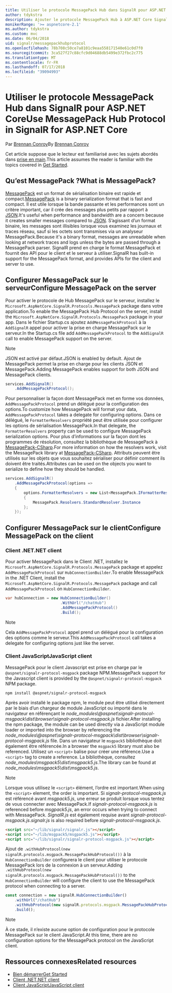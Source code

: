 ```yaml
---
title: Utiliser le protocole MessagePack Hub dans SignalR pour ASP.NET Core
author: tdykstra
description: Ajouter le protocole MessagePack Hub à ASP.NET Core SignalR.
monikerRange: '>= aspnetcore-2.1'
ms.author: tdykstra
ms.custom: mvc
ms.date: 06/04/2018
uid: signalr/messagepackhubprotocol
ms.openlocfilehash: 78b708c50ce7a8101c9eaa558171540e61c0d7f0
ms.sourcegitcommit: 3ca527f27c88cfc9d04688db5499e372fbc2c775
ms.translationtype: MT
ms.contentlocale: fr-FR
ms.lasthandoff: 07/17/2018
ms.locfileid: "39094993"
---
```

# <a name="use-messagepack-hub-protocol-in-signalr-for-aspnet-core"></a><span data-ttu-id="a21b5-103">Utiliser le protocole MessagePack Hub dans SignalR pour ASP.NET Core</span><span class="sxs-lookup"><span data-stu-id="a21b5-103">Use MessagePack Hub Protocol in SignalR for ASP.NET Core</span></span>

<span data-ttu-id="a21b5-104">Par [Brennan Conroy](https://github.com/BrennanConroy)</span><span class="sxs-lookup"><span data-stu-id="a21b5-104">By [Brennan Conroy](https://github.com/BrennanConroy)</span></span>

<span data-ttu-id="a21b5-105">Cet article suppose que le lecteur est familiarisé avec les sujets abordés dans [prise en main](xref:tutorials/signalr).</span><span class="sxs-lookup"><span data-stu-id="a21b5-105">This article assumes the reader is familiar with the topics covered in [Get Started](xref:tutorials/signalr).</span></span>

## <a name="what-is-messagepack"></a><span data-ttu-id="a21b5-106">Qu’est MessagePack ?</span><span class="sxs-lookup"><span data-stu-id="a21b5-106">What is MessagePack?</span></span>

<span data-ttu-id="a21b5-107">[MessagePack](https://msgpack.org/index.html) est un format de sérialisation binaire est rapide et compact.</span><span class="sxs-lookup"><span data-stu-id="a21b5-107">[MessagePack](https://msgpack.org/index.html) is a binary serialization format that is fast and compact.</span></span> <span data-ttu-id="a21b5-108">Il est utile lorsque la bande passante et les performances sont un critère important, car il crée des messages plus petits par rapport à [JSON](https://www.json.org/).</span><span class="sxs-lookup"><span data-stu-id="a21b5-108">It's useful when performance and bandwidth are a concern because it creates smaller messages compared to [JSON](https://www.json.org/).</span></span> <span data-ttu-id="a21b5-109">S’agissant d’un format binaire, les messages sont illisibles lorsque vous examinez les journaux et traces réseau, sauf si les octets sont transmises via un analyseur MessagePack.</span><span class="sxs-lookup"><span data-stu-id="a21b5-109">Because it's a binary format, messages are unreadable when looking at network traces and logs unless the bytes are passed through a MessagePack parser.</span></span> <span data-ttu-id="a21b5-110">SignalR prend en charge le format MessagePack et fournit des API pour le client et le serveur à utiliser.</span><span class="sxs-lookup"><span data-stu-id="a21b5-110">SignalR has built-in support for the MessagePack format, and provides APIs for the client and server to use.</span></span>

## <a name="configure-messagepack-on-the-server"></a><span data-ttu-id="a21b5-111">Configurer MessagePack sur le serveur</span><span class="sxs-lookup"><span data-stu-id="a21b5-111">Configure MessagePack on the server</span></span>

<span data-ttu-id="a21b5-112">Pour activer le protocole de Hub MessagePack sur le serveur, installez le `Microsoft.AspNetCore.SignalR.Protocols.MessagePack` package dans votre application.</span><span class="sxs-lookup"><span data-stu-id="a21b5-112">To enable the MessagePack Hub Protocol on the server, install the `Microsoft.AspNetCore.SignalR.Protocols.MessagePack` package in your app.</span></span> <span data-ttu-id="a21b5-113">Dans le fichier Startup.cs ajoutez `AddMessagePackProtocol` à la `AddSignalR` appel pour activer la prise en charge MessagePack sur le serveur.</span><span class="sxs-lookup"><span data-stu-id="a21b5-113">In the Startup.cs file add `AddMessagePackProtocol` to the `AddSignalR` call to enable MessagePack support on the server.</span></span>

> [!NOTE]
> <span data-ttu-id="a21b5-114">JSON est activé par défaut.</span><span class="sxs-lookup"><span data-stu-id="a21b5-114">JSON is enabled by default.</span></span> <span data-ttu-id="a21b5-115">Ajout de MessagePack permet la prise en charge pour les clients JSON et MessagePack.</span><span class="sxs-lookup"><span data-stu-id="a21b5-115">Adding MessagePack enables support for both JSON and MessagePack clients.</span></span>

```csharp
services.AddSignalR()
    .AddMessagePackProtocol();
```

<span data-ttu-id="a21b5-116">Pour personnaliser la façon dont MessagePack met en forme vos données, `AddMessagePackProtocol` prend un délégué pour la configuration des options.</span><span class="sxs-lookup"><span data-stu-id="a21b5-116">To customize how MessagePack will format your data, `AddMessagePackProtocol` takes a delegate for configuring options.</span></span> <span data-ttu-id="a21b5-117">Dans ce délégué, le `FormatterResolvers` propriété peut être utilisée pour configurer les options de sérialisation MessagePack.</span><span class="sxs-lookup"><span data-stu-id="a21b5-117">In that delegate, the `FormatterResolvers` property can be used to configure MessagePack serialization options.</span></span> <span data-ttu-id="a21b5-118">Pour plus d’informations sur la façon dont les programmes de résolution, consultez la bibliothèque de MessagePack à [MessagePack-CSharp](https://github.com/neuecc/MessagePack-CSharp).</span><span class="sxs-lookup"><span data-stu-id="a21b5-118">For more information on how the resolvers work, visit the MessagePack library at [MessagePack-CSharp](https://github.com/neuecc/MessagePack-CSharp).</span></span> <span data-ttu-id="a21b5-119">Attributs peuvent être utilisés sur les objets que vous souhaitez sérialiser pour définir comment ils doivent être traités.</span><span class="sxs-lookup"><span data-stu-id="a21b5-119">Attributes can be used on the objects you want to serialize to define how they should be handled.</span></span>

```csharp
services.AddSignalR()
    .AddMessagePackProtocol(options =>
    {
        options.FormatterResolvers = new List<MessagePack.IFormatterResolver>()
        {
            MessagePack.Resolvers.StandardResolver.Instance
        };
    });
```

## <a name="configure-messagepack-on-the-client"></a><span data-ttu-id="a21b5-120">Configurer MessagePack sur le client</span><span class="sxs-lookup"><span data-stu-id="a21b5-120">Configure MessagePack on the client</span></span>

### <a name="net-client"></a><span data-ttu-id="a21b5-121">Client .NET</span><span class="sxs-lookup"><span data-stu-id="a21b5-121">.NET client</span></span>

<span data-ttu-id="a21b5-122">Pour activer MessagePack dans le Client .NET, installez le `Microsoft.AspNetCore.SignalR.Protocols.MessagePack` package et appelez `AddMessagePackProtocol` sur `HubConnectionBuilder`.</span><span class="sxs-lookup"><span data-stu-id="a21b5-122">To enable MessagePack in the .NET Client, install the `Microsoft.AspNetCore.SignalR.Protocols.MessagePack` package and call `AddMessagePackProtocol` on `HubConnectionBuilder`.</span></span>

```csharp
var hubConnection = new HubConnectionBuilder()
                        .WithUrl("/chatHub")
                        .AddMessagePackProtocol()
                        .Build();
```

> [!NOTE]
> <span data-ttu-id="a21b5-123">Cela `AddMessagePackProtocol` appel prend un délégué pour la configuration des options comme le serveur.</span><span class="sxs-lookup"><span data-stu-id="a21b5-123">This `AddMessagePackProtocol` call takes a delegate for configuring options just like the server.</span></span>

### <a name="javascript-client"></a><span data-ttu-id="a21b5-124">Client JavaScript</span><span class="sxs-lookup"><span data-stu-id="a21b5-124">JavaScript client</span></span>

<span data-ttu-id="a21b5-125">MessagePack pour le client Javascript est prise en charge par le `@aspnet/signalr-protocol-msgpack` package NPM.</span><span class="sxs-lookup"><span data-stu-id="a21b5-125">MessagePack support for the Javascript client is provided by the `@aspnet/signalr-protocol-msgpack` NPM package.</span></span>

```console
npm install @aspnet/signalr-protocol-msgpack
```

<span data-ttu-id="a21b5-126">Après avoir installé le package npm, le module peut être utilisé directement par le biais d’un chargeur de module JavaScript ou importé dans le navigateur en référençant le *node_modules\\@aspnet\signalr-protocol-msgpack\dist\browser\signalr-protocol-msgpack.js* fichier.</span><span class="sxs-lookup"><span data-stu-id="a21b5-126">After installing the npm package, the module can be used directly via a JavaScript module loader or imported into the browser by referencing the *node_modules\\@aspnet\signalr-protocol-msgpack\dist\browser\signalr-protocol-msgpack.js* file.</span></span> <span data-ttu-id="a21b5-127">Dans un navigateur le `msgpack5` bibliothèque doit également être référencée.</span><span class="sxs-lookup"><span data-stu-id="a21b5-127">In a browser the `msgpack5` library must also be referenced.</span></span> <span data-ttu-id="a21b5-128">Utilisez un `<script>` balise pour créer une référence.</span><span class="sxs-lookup"><span data-stu-id="a21b5-128">Use a `<script>` tag to create a reference.</span></span> <span data-ttu-id="a21b5-129">La bibliothèque, consultez *node_modules\msgpack5\dist\msgpack5.js*.</span><span class="sxs-lookup"><span data-stu-id="a21b5-129">The library can be found at *node_modules\msgpack5\dist\msgpack5.js*.</span></span>

> [!NOTE]
> <span data-ttu-id="a21b5-130">Lorsque vous utilisez le `<script>` élément, l’ordre est important.</span><span class="sxs-lookup"><span data-stu-id="a21b5-130">When using the `<script>` element, the order is important.</span></span> <span data-ttu-id="a21b5-131">Si *signalr-protocol-msgpack.js* est référencé avant *msgpack5.js*, une erreur se produit lorsque vous tentez de vous connecter avec MessagePack.</span><span class="sxs-lookup"><span data-stu-id="a21b5-131">If *signalr-protocol-msgpack.js* is referenced before *msgpack5.js*, an error occurs when trying to connect with MessagePack.</span></span> <span data-ttu-id="a21b5-132">*SignalR.js* est également requise avant *signalr-protocol-msgpack.js*.</span><span class="sxs-lookup"><span data-stu-id="a21b5-132">*signalr.js* is also required before *signalr-protocol-msgpack.js*.</span></span>

```html
<script src="~/lib/signalr/signalr.js"></script>
<script src="~/lib/msgpack5/msgpack5.js"></script>
<script src="~/lib/signalr/signalr-protocol-msgpack.js"></script>
```

<span data-ttu-id="a21b5-133">Ajout de `.withHubProtocol(new signalR.protocols.msgpack.MessagePackHubProtocol())` à la `HubConnectionBuilder` configurera le client pour utiliser le protocole MessagePack lors de la connexion à un serveur.</span><span class="sxs-lookup"><span data-stu-id="a21b5-133">Adding `.withHubProtocol(new signalR.protocols.msgpack.MessagePackHubProtocol())` to the `HubConnectionBuilder` will configure the client to use the MessagePack protocol when connecting to a server.</span></span>

```javascript
const connection = new signalR.HubConnectionBuilder()
    .withUrl("/chatHub")
    .withHubProtocol(new signalR.protocols.msgpack.MessagePackHubProtocol())
    .build();
```

> [!NOTE]
> <span data-ttu-id="a21b5-134">À ce stade, il n’existe aucune option de configuration pour le protocole MessagePack sur le client JavaScript.</span><span class="sxs-lookup"><span data-stu-id="a21b5-134">At this time, there are no configuration options for the MessagePack protocol on the JavaScript client.</span></span>

## <a name="related-resources"></a><span data-ttu-id="a21b5-135">Ressources connexes</span><span class="sxs-lookup"><span data-stu-id="a21b5-135">Related resources</span></span>

* [<span data-ttu-id="a21b5-136">Bien démarrer</span><span class="sxs-lookup"><span data-stu-id="a21b5-136">Get Started</span></span>](xref:tutorials/signalr)
* [<span data-ttu-id="a21b5-137">Client .NET</span><span class="sxs-lookup"><span data-stu-id="a21b5-137">.NET client</span></span>](xref:signalr/dotnet-client)
* [<span data-ttu-id="a21b5-138">Client JavaScript</span><span class="sxs-lookup"><span data-stu-id="a21b5-138">JavaScript client</span></span>](xref:signalr/javascript-client)
